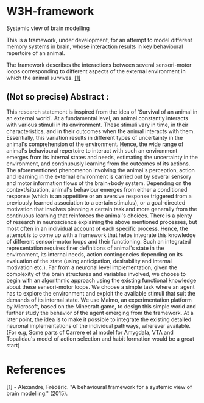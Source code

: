 # W3H-framework
Systemic view of brain modelling

This is a framework, under development, for an attempt to model different memory systems in brain, whose interaction results in key behavioural repertoire of an animal.

The framework describes the interactions between several sensori-motor loops corresponding to different aspects of the external environment in which the animal survives.  [[1]](https://hal.inria.fr/hal-01246653/)

## (Not so precise) Abstract :
This research statement is inspired from the idea of 'Survival of an animal in an external world'. At a fundamental level, an animal constantly interacts with various stimuli in its environment. These stimuli vary in time, in their characteristics, and in their outcomes when the animal interacts with them. Essentially, this variation results in different types of uncertainty in the animal's comprehension of the environment. Hence, the wide range of animal's behavioural repertoire to interact with such an environment emerges from its internal states and needs, estimating the uncertainty in the environment, and continuously  learning from the outcomes of its actions.
The aforementioned phenomenon involving the animal's perception, action and learning in the external environment is carried out by several sensory and motor information flows of the brain+body system. Depending on the context/situation, animal's behaviour emerges from either a conditioned response (which is an appetitive or an aversive response triggered from a previously learned association to a certain stimulus), or a goal-directed motivation that involves planning a certain task and more generally from the continuous learning that reinforces the animal's choices. There is a plenty of research in neuroscience explaining the above mentioned processes, but most often in an individual account of each specific process.
Hence, the attempt is to come up with a framework that helps integrate this knowledge of different sensori-motor loops and their functioning. Such an integrated representation requires finer definitions of animal's state in the environment, its internal needs, action contingencies depending on its evaluation of the state (using anticipation, desirability and internal motivation etc.).
Far from a neuronal level implementation, given the complexity of the brain structures and variables involved, we choose to begin with an algorithmic approach using the existing functional knowledge about these sensori-motor loops. We choose a simple task where an agent has to explore  the environment and exploit the available stimuli that suit the demands of its internal state. We use Malmo,  an experimentation platform by Microsoft, based on the Minecraft game, to design this simple world and further study the behavior of the agent emerging from the framework.
At a later point, the idea is to make it possible to integrate the existing detailed neuronal implementations of the individual pathways, wherever available. (For e.g, Some parts of Carrere et al model for Amygdala, VTA and Topalidau's model of action selection and habit formation would be a great start)            


# References
[1] - Alexandre, Frédéric. "A behavioural framework for a systemic view of brain modelling." (2015).
